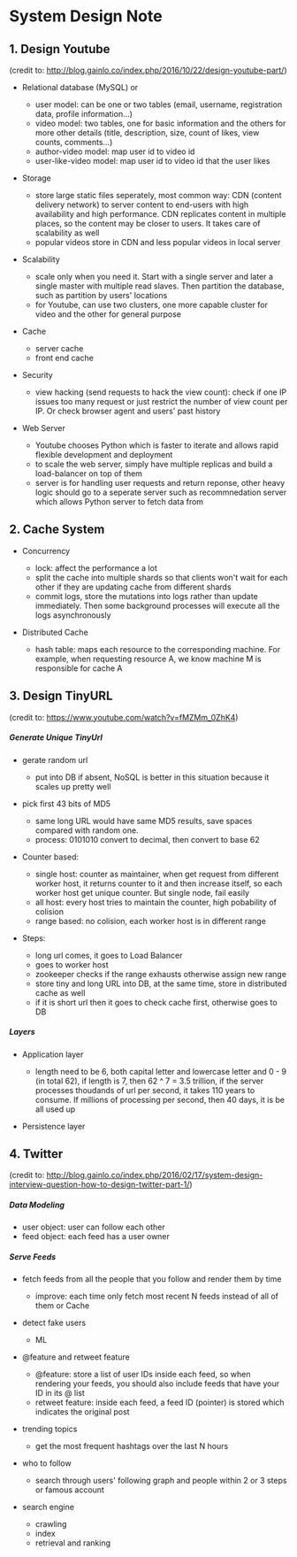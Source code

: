 # System Design Note

## 1. Design Youtube
(credit to: http://blog.gainlo.co/index.php/2016/10/22/design-youtube-part/)

* Relational database (MySQL) or 
  - user model: can be one or two tables (email, username, registration data, profile information...)
  - video model: two tables, one for basic information and the others for more other details (title, description, size, count of likes, view counts, comments...)
  - author-video model: map user id to video id
  - user-like-video model: map user id to video id that the user likes

* Storage
  - store large static files seperately, most common way: CDN (content delivery network) to server content to end-users with high availability and high performance. CDN replicates content in multiple places, so the content may be closer to users. It takes care of scalability as well
  - popular videos store in CDN and less popular videos in local server
 
* Scalability
  - scale only when you need it. Start with a single server and later a single master with multiple read slaves. Then partition the database, such as partition by users' locations
  - for Youtube, can use two clusters, one more capable cluster for video and the other for general purpose

* Cache
  - server cache
  - front end cache
  
* Security
  - view hacking (send requests to hack the view count): check if one IP issues too many request or just restrict the number of view count per IP. Or check browser agent and users' past history
  
* Web Server
  - Youtube chooses Python which is faster to iterate and allows rapid flexible development and deployment
  - to scale the web server, simply have multiple replicas and build a load-balancer on top of them
  - server is for handling user requests and return reponse, other heavy logic should go to a seperate server such as recommnedation server which allows Python server to fetch data from
  
  
## 2. Cache System
* Concurrency
  - lock: affect the performance a lot
  - split the cache into multiple shards so that clients won't wait for each other if they are updating cache from different shards
  - commit logs, store the mutations into logs rather than update immediately. Then some background processes will execute all the logs asynchronously
  
* Distributed Cache
  - hash table: maps each resource to the corresponding machine. For example, when requesting resource A, we know machine M is responsible for cache A
  
## 3. Design TinyURL 
(credit to: https://www.youtube.com/watch?v=fMZMm_0ZhK4)

##### Generate Unique TinyUrl
* gerate random url
  - put into DB if absent, NoSQL is better in this situation because it scales up pretty well
  
* pick first 43 bits of MD5
  - same long URL would have same MD5 results, save spaces compared with random one. 
  - process: 0101010 convert to decimal, then convert to base 62
  
* Counter based:
  - single host: counter as maintainer, when get request from different worker host, it returns counter to it and then increase itself, so each worker host get unique counter. But single node, fail easily
  - all host: every host tries to maintain the counter, high pobability of colision
  - range based: no colision, each worker host is in different range
  
* Steps:
  - long url comes, it goes to Load Balancer
  - goes to worker host
  - zookeeper checks if the range exhausts otherwise assign new range
  - store tiny and long URL into DB, at the same time, store in distributed cache as well
  - if it is short url then it goes to check cache first, otherwise goes to DB
  
##### Layers  
* Application layer
  - length need to be 6, both capital letter and lowercase letter and 0 - 9 (in total 62), if length is 7, then 62 ^ 7 = 3.5 trillion, if the server processes thoudands of url per second, it takes 110 years to consume. If millions of processing per second, then 40 days, it is be all used up

* Persistence layer

## 4. Twitter
(credit to: http://blog.gainlo.co/index.php/2016/02/17/system-design-interview-question-how-to-design-twitter-part-1/)

##### Data Modeling
* user object: user can follow each other
* feed object: each feed has a user owner

##### Serve Feeds
* fetch feeds from all the people that you follow and render them by time
  - improve: each time only fetch most recent N feeds instead of all of them or Cache
  
* detect fake users
  - ML
  
* @feature and retweet feature
  - @feature: store a list of user IDs inside each feed, so when rendering your feeds, you should also include feeds that have your ID in its @ list
  - retweet feature: inside each feed, a feed ID (pointer) is stored which indicates the original post
  
* trending topics
  - get the most frequent hashtags over the last N hours
  
* who to follow
  - search through users' following graph and people within 2 or 3 steps or famous account
  
* search engine
  - crawling
  - index
  - retrieval and ranking
